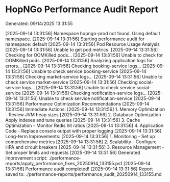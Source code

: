 ﻿# HopNGo Performance Audit Report
Generated: 09/14/2025 13:31:55

[2025-09-14 13:31:56] Namespace hopngo-prod not found. Using default namespace.
[2025-09-14 13:31:56] Starting performance audit for namespace: default
[2025-09-14 13:31:56] Pod Resource Usage Analysis
[2025-09-14 13:31:56] Unable to get pod metrics.
[2025-09-14 13:31:56] Checking for OOMKilled pods...
[2025-09-14 13:31:56] Unable to check for OOMKilled pods.
[2025-09-14 13:31:56] Analyzing application logs for errors...
[2025-09-14 13:31:56] Checking booking-service logs...
[2025-09-14 13:31:56] Unable to check service booking-service
[2025-09-14 13:31:56] Checking market-service logs...
[2025-09-14 13:31:56] Unable to check service market-service
[2025-09-14 13:31:56] Checking social-service logs...
[2025-09-14 13:31:56] Unable to check service social-service
[2025-09-14 13:31:56] Checking notification-service logs...
[2025-09-14 13:31:56] Unable to check service notification-service
[2025-09-14 13:31:56] Performance Optimization Recommendations
[2025-09-14 13:31:56] Immediate Actions:
[2025-09-14 13:31:56] 1. Memory Optimization - Review JVM heap sizes
[2025-09-14 13:31:56] 2. Database Optimization - Apply indexes and tune queries
[2025-09-14 13:31:56] 3. Cache Optimization - Monitor Redis hit ratios
[2025-09-14 13:31:56] 4. Application Code - Replace console output with proper logging
[2025-09-14 13:31:56] Long-term Improvements:
[2025-09-14 13:31:56] 1. Monitoring - Set up comprehensive metrics
[2025-09-14 13:31:56] 2. Scalability - Configure HPA and circuit breakers
[2025-09-14 13:31:56] 3. Resource Management - Set proper limits and requests
[2025-09-14 13:31:56] Generated improvement script: ./performance-reports/apply_performance_fixes_20250914_133155.ps1
[2025-09-14 13:31:56] Performance audit completed!
[2025-09-14 13:31:56] Report saved to: ./performance-reports/performance_audit_20250914_133155.md
